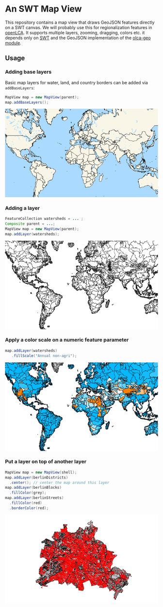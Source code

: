 # An SWT Map View
This repository contains a map view that draws GeoJSON features directly on a
SWT canvas. We will probably use this for regionalization features in
[openLCA](https://github.com/GreenDelta/olca-app). It supports multiple layers,
zooming, dragging, colors etc. it depends only on
[SWT](https://www.eclipse.org/swt/) and the GeoJSON implementation of the
[olca-geo module](https://github.com/GreenDelta/olca-modules).

## Usage

### Adding base layers
Basic map layers for water, land, and country borders can be added via
`addBaseLayers`:

```java
MapView map = new MapView(parent);
map.addBaseLayers();
```

![](./images/base_layers.png)

### Adding a layer

```java
FeatureCollection watersheds = ... ;
Composite parent = ...;
MapView map = new MapView(parent);
map.addLayer(watersheds);
```

![](images/simple_layer.png)

### Apply a color scale on a numeric feature parameter

```java
map.addLayer(watersheds)
   .fillScale("Annual non-agri");
```

![](images/color_scale.png)

### Put a layer on top of another layer

```java
MapView map = new MapView(shell);
map.addLayer(berlinDistricts)
  .center(); // center the map around this layer
map.addLayer(berlinBlocks)
  .fillColor(grey);
map.addLayer(berlinStreets)
  .fillColor(red)
  .borderColor(red);
```

![](images/multiple_layers.png)